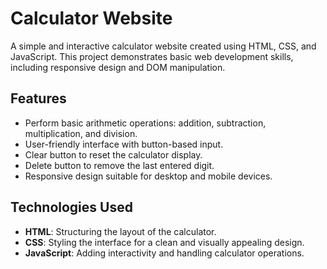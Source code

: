 # Calculator Website

A simple and interactive calculator website created using HTML, CSS, and JavaScript. This project demonstrates basic web development skills, including responsive design and DOM manipulation.

## Features

- Perform basic arithmetic operations: addition, subtraction, multiplication, and division.
- User-friendly interface with button-based input.
- Clear button to reset the calculator display.
- Delete button to remove the last entered digit.
- Responsive design suitable for desktop and mobile devices.

## Technologies Used

- **HTML**: Structuring the layout of the calculator.
- **CSS**: Styling the interface for a clean and visually appealing design.
- **JavaScript**: Adding interactivity and handling calculator operations.

